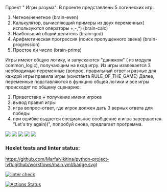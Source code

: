 Проект " Игры разума":
В проекте представлены 5 логических игр:
1) Четное/нечетное (brain-even)
2) Калькулятор, вычисляющий примеры из двух переменных( используются операторы +,-,*) (brain-calc)
3) Наибольший общий делитель (brain-gcd)
4) Арифметическая прогрессия (поиск пропущенного звена) (brain-progression)
5) Простое ли число (brain-prime)

Игры имеют общую логику, и запускаются "движком" ( из модуля common_logic), получающим на вход игру.
Из игры извлекается 3 необходимые переменные (вопрос, правильный ответ и разные для каждой игры правила игры (константа RULE_OF_THE_GAME)
Далее, переменные подставляются в функцию общей логики и все игры происходят по общему сценарию:
1) Приветствие + получение имени игрока
2) вывод правил игры
3) игра вопрос-ответ, где игрок должен дать 3 верных ответа для победы
4) при ошибке выдается специальное сообщение и игра завершается. "Let's try again))", попробуй снова, предлагает программа. 






<a href="https://asciinema.org/a/BohA73gUA3UOK1amUXtpYGWxF" target="_blank"><img src="https://asciinema.org/a/BohA73gUA3UOK1amUXtpYGWxF.svg" /></a>
<a href="https://asciinema.org/a/79eHBuovbqd5fearkLFY037CX" target="_blank"><img src="https://asciinema.org/a/79eHBuovbqd5fearkLFY037CX.svg" /></a>
<a href="https://asciinema.org/a/0CoVMZFXJOS6b6Krl4hK3Lt5n" target="_blank"><img src="https://asciinema.org/a/0CoVMZFXJOS6b6Krl4hK3Lt5n.svg" /></a>
<a href="https://asciinema.org/a/26kvATgVZy2r2Q9oYf9LGEo9W" target="_blank"><img src="https://asciinema.org/a/26kvATgVZy2r2Q9oYf9LGEo9W.svg" /></a>
<a href="https://asciinema.org/a/nXcuPDg1zYC7iGwHNJZuW0Jeb" target="_blank"><img src="https://asciinema.org/a/nXcuPDg1zYC7iGwHNJZuW0Jeb.svg" /></a>
<script src="https://asciinema.org/a/14.js" id="asciicast-14" async data-autoplay="true" data-size="big"></script>

### Hexlet tests and linter status:
https://github.com/MarfaNikitina/python-project-lvl1/.github/workflows/main.yml/badge.svg)

[![linter check](https://github.com/MarfaNikitina/python-project-lvl1/actions/workflows/hexlet-lint.yml/badge.svg)](https://github.com/MarfaNikitina/python-project-lvl1/actions/workflows/hexlet-lint.yml)

[![Actions Status](https://github.com/MarfaNikitina/python-project-lvl1/workflows/hexlet-check/badge.svg)](https://github.com/MarfaNikitina/python-project-lvl1/actions)

